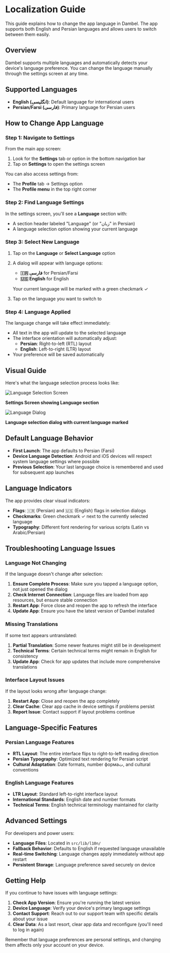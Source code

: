 # Localization Guide

This guide explains how to change the app language in Dambel. The app supports both English and Persian languages and allows users to switch between them easily.

## Overview

Dambel supports multiple languages and automatically detects your device's language preference. You can change the language manually through the settings screen at any time.

## Supported Languages

- **English (انگلیسی)**: Default language for international users
- **Persian/Farsi (فارسی)**: Primary language for Persian users

## How to Change App Language

### Step 1: Navigate to Settings

From the main app screen:

1. Look for the **Settings** tab or option in the bottom navigation bar
2. Tap on **Settings** to open the settings screen

You can also access settings from:
- The **Profile** tab → Settings option
- The **Profile menu** in the top right corner

### Step 2: Find Language Settings

In the settings screen, you'll see a **Language** section with:
- A section header labeled "Language" (or "زبان" in Persian)
- A language selection option showing your current language

### Step 3: Select New Language

1. Tap on the **Language** or **Select Language** option
2. A dialog will appear with language options:
   - **🇮🇷 فارسی** for Persian/Farsi
   - **🇺🇸 English** for English
   
   Your current language will be marked with a green checkmark ✓

3. Tap on the language you want to switch to

### Step 4: Language Applied

The language change will take effect immediately:
- All text in the app will update to the selected language
- The interface orientation will automatically adjust:
  - **Persian**: Right-to-left (RTL) layout
  - **English**: Left-to-right (LTR) layout
- Your preference will be saved automatically

## Visual Guide

Here's what the language selection process looks like:

![Language Selection Screen](settings-screen.png)

**Settings Screen showing Language section**

![Language Dialog](language-dialog.png)

**Language selection dialog with current language marked**

## Default Language Behavior

- **First Launch**: The app defaults to Persian (Farsi)
- **Device Language Detection**: Android and iOS devices will respect system language settings where possible
- **Previous Selection**: Your last language choice is remembered and used for subsequent app launches

## Language Indicators

The app provides clear visual indicators:

- **Flags**: 🇮🇷 (Persian) and 🇺🇸 (English) flags in selection dialogs
- **Checkmarks**: Green checkmark ✓ next to the currently selected language
- **Typography**: Different font rendering for various scripts (Latin vs Arabic/Persian)

## Troubleshooting Language Issues

### Language Not Changing

If the language doesn't change after selection:

1. **Ensure Complete Process**: Make sure you tapped a language option, not just opened the dialog
2. **Check Internet Connection**: Language files are loaded from app resources, but ensure stable connection
3. **Restart App**: Force close and reopen the app to refresh the interface
4. **Update App**: Ensure you have the latest version of Dambel installed

### Missing Translations

If some text appears untranslated:

1. **Partial Translation**: Some newer features might still be in development
2. **Technical Terms**: Certain technical terms might remain in English for consistency
3. **Update App**: Check for app updates that include more comprehensive translations

### Interface Layout Issues

If the layout looks wrong after language change:

1. **Restart App**: Close and reopen the app completely
2. **Clear Cache**: Clear app cache in device settings if problems persist
3. **Report Issue**: Contact support if layout problems continue

## Language-Specific Features

### Persian Language Features
- **RTL Layout**: The entire interface flips to right-to-left reading direction
- **Persian Typography**: Optimized text rendering for Persian script
- **Cultural Adaptation**: Date formats, number формаت, and cultural conventions

### English Language Features
- **LTR Layout**: Standard left-to-right interface layout
- **International Standards**: English date and number formats
- **Technical Terms**: English technical terminology maintained for clarity

## Advanced Settings

For developers and power users:

- **Language Files**: Located in `src/lib/l10n/`
- **Fallback Behavior**: Defaults to English if requested language unavailable
- **Real-time Switching**: Language changes apply immediately without app restart
- **Persistent Storage**: Language preference saved securely on device

## Getting Help

If you continue to have issues with language settings:

1. **Check App Version**: Ensure you're running the latest version
2. **Device Language**: Verify your device's primary language settings
3. **Contact Support**: Reach out to our support team with specific details about your issue
4. **Clear Data**: As a last resort, clear app data and reconfigure (you'll need to log in again)

Remember that language preferences are personal settings, and changing them affects only your account on your device.
